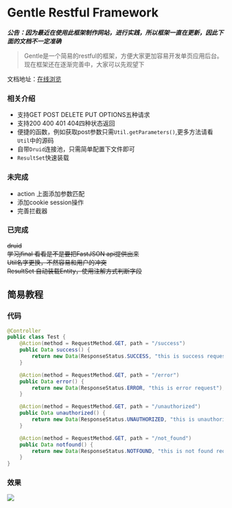 # Gentle Restful Framework
***公告：因为最近在使用此框架制作网站，进行实践，所以框架一直在更新，因此下面的文档不一定准确***
> Gentle是一个简易的restful的框架，方便大家更加容易开发单页应用后台。
现在框架还在逐渐完善中，大家可以先观望下

文档地址：[在线浏览](https://www.kancloud.cn/cssmith/v0_1/360492)   

### 相关介绍
* 支持GET POST DELETE PUT OPTIONS五种请求
* 支持200 400 401 404四种状态返回
* 便捷的函数，例如获取post参数只需`Util.getParameters()`,更多方法请看`Util`中的源码
* 自带`Druid`连接池，只需简单配置下文件即可
* `ResultSet`快速装载

### 未完成
* action 上面添加参数匹配
* 添加cookie session操作
* 完善拦截器

### 已完成
~~druid~~  
~~学习jfinal 看看是不是要把FastJSON api提供出来~~  
~~Util名字更换，不然容易和用户的冲突~~  
~~ResultSet 自动装载Entity，使用注解方式判断字段~~

## 简易教程
### 代码
```java
@Controller
public class Test {
    @Action(method = RequestMethod.GET, path = "/success")
    public Data success() {
        return new Data(ResponseStatus.SUCCESS, "this is success request");
    }

    @Action(method = RequestMethod.GET, path = "/error")
    public Data error() {
        return new Data(ResponseStatus.ERROR, "this is error request");
    }

    @Action(method = RequestMethod.GET, path = "/unauthorized")
    public Data unauthorized() {
        return new Data(ResponseStatus.UNAUTHORIZED, "this is unauthorized request");
    }

    @Action(method = RequestMethod.GET, path = "/not_found")
    public Data notfound() {
        return new Data(ResponseStatus.NOTFOUND, "this is not found request");
    }
}
```
### 效果
![](https://raw.githubusercontent.com/Smith-Curise/gentle-restful/master/asset/introduce.gif)

